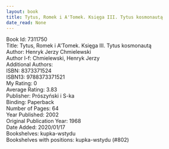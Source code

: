 ```yaml
---
layout: book
title: Tytus, Romek i A'Tomek. Księga III. Tytus kosmonautą
date_read: None
---
```


Book Id: 7311750<br />
Title: Tytus, Romek i A'Tomek. Księga III. Tytus kosmonautą<br />
Author: Henryk Jerzy Chmielewski<br />
Author l-f: Chmielewski, Henryk Jerzy<br />
Additional Authors: <br />
ISBN: 8373371524<br />
ISBN13: 9788373371521<br />
My Rating: 0<br />
Average Rating: 3.83<br />
Publisher: Prószyński i S-ka<br />
Binding: Paperback<br />
Number of Pages: 64<br />
Year Published: 2002<br />
Original Publication Year: 1968<br />
Date Added: 2020/01/17<br />
Bookshelves: kupka-wstydu<br />
Bookshelves with positions: kupka-wstydu (#802)<br />

